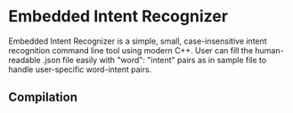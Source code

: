 # Embedded Intent Recognizer
Embedded Intent Recognizer is a simple, small, case-insensitive intent recognition command line tool using modern C++. User can fill the human-readable .json file easily with "word": "intent" pairs as in sample file to handle user-specific word-intent pairs. 

## Compilation
